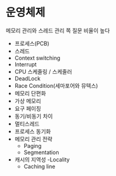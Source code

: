 # 운영체제
메모리 관리와 스레드 관리 쪽 질문 비율이 높다
- 프로세스(PCB)
- 스레드
- Context switching
- Interrupt
- CPU 스케줄링 / 스케줄러
- DeadLock
- Race Condition(세마포어와 뮤텍스)
- 메모리 단편화
- 가상 메모리 
- 요구 페이징
- 동기/비동기 차이
- 멀티스레드
- 프로세스 동기화
- 메모리 관리 전략
  - Paging
  - Segmentation
- 캐시의 지역성
  -Locality
  - Caching line
